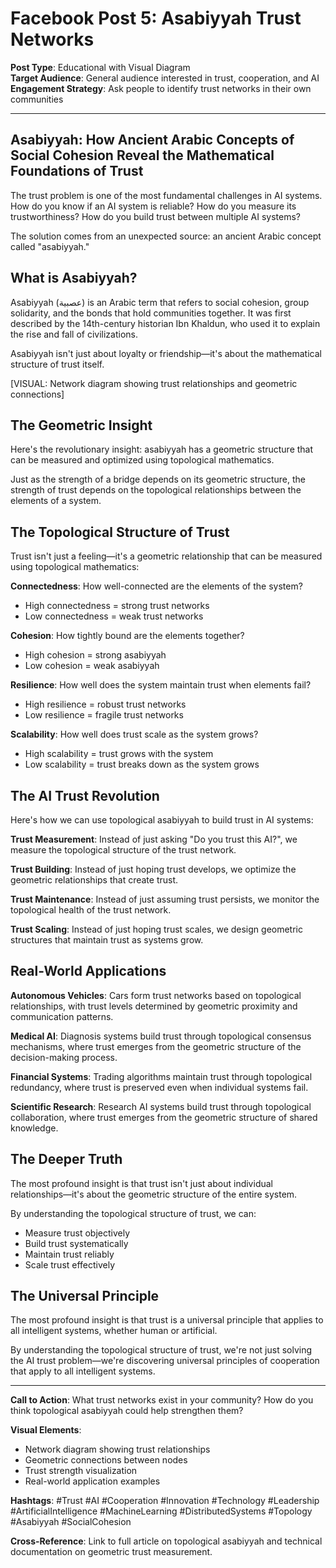 # Facebook Post 5: Asabiyyah Trust Networks

**Post Type**: Educational with Visual Diagram  
**Target Audience**: General audience interested in trust, cooperation, and AI  
**Engagement Strategy**: Ask people to identify trust networks in their own communities

---

## Asabiyyah: How Ancient Arabic Concepts of Social Cohesion Reveal the Mathematical Foundations of Trust

The trust problem is one of the most fundamental challenges in AI systems. How do you know if an AI system is reliable? How do you measure its trustworthiness? How do you build trust between multiple AI systems?

The solution comes from an unexpected source: an ancient Arabic concept called "asabiyyah."

## What is Asabiyyah?

Asabiyyah (عصبية) is an Arabic term that refers to social cohesion, group solidarity, and the bonds that hold communities together. It was first described by the 14th-century historian Ibn Khaldun, who used it to explain the rise and fall of civilizations.

Asabiyyah isn't just about loyalty or friendship—it's about the mathematical structure of trust itself.

[VISUAL: Network diagram showing trust relationships and geometric connections]

## The Geometric Insight

Here's the revolutionary insight: asabiyyah has a geometric structure that can be measured and optimized using topological mathematics.

Just as the strength of a bridge depends on its geometric structure, the strength of trust depends on the topological relationships between the elements of a system.

## The Topological Structure of Trust

Trust isn't just a feeling—it's a geometric relationship that can be measured using topological mathematics:

**Connectedness**: How well-connected are the elements of the system?
- High connectedness = strong trust networks
- Low connectedness = weak trust networks

**Cohesion**: How tightly bound are the elements together?
- High cohesion = strong asabiyyah
- Low cohesion = weak asabiyyah

**Resilience**: How well does the system maintain trust when elements fail?
- High resilience = robust trust networks
- Low resilience = fragile trust networks

**Scalability**: How well does trust scale as the system grows?
- High scalability = trust grows with the system
- Low scalability = trust breaks down as the system grows

## The AI Trust Revolution

Here's how we can use topological asabiyyah to build trust in AI systems:

**Trust Measurement**: Instead of just asking "Do you trust this AI?", we measure the topological structure of the trust network.

**Trust Building**: Instead of just hoping trust develops, we optimize the geometric relationships that create trust.

**Trust Maintenance**: Instead of just assuming trust persists, we monitor the topological health of the trust network.

**Trust Scaling**: Instead of just hoping trust scales, we design geometric structures that maintain trust as systems grow.

## Real-World Applications

**Autonomous Vehicles**: Cars form trust networks based on topological relationships, with trust levels determined by geometric proximity and communication patterns.

**Medical AI**: Diagnosis systems build trust through topological consensus mechanisms, where trust emerges from the geometric structure of the decision-making process.

**Financial Systems**: Trading algorithms maintain trust through topological redundancy, where trust is preserved even when individual systems fail.

**Scientific Research**: Research AI systems build trust through topological collaboration, where trust emerges from the geometric structure of shared knowledge.

## The Deeper Truth

The most profound insight is that trust isn't just about individual relationships—it's about the geometric structure of the entire system.

By understanding the topological structure of trust, we can:
- Measure trust objectively
- Build trust systematically
- Maintain trust reliably
- Scale trust effectively

## The Universal Principle

The most profound insight is that trust is a universal principle that applies to all intelligent systems, whether human or artificial.

By understanding the topological structure of trust, we're not just solving the AI trust problem—we're discovering universal principles of cooperation that apply to all intelligent systems.

---

**Call to Action**: What trust networks exist in your community? How do you think topological asabiyyah could help strengthen them?

**Visual Elements**: 
- Network diagram showing trust relationships
- Geometric connections between nodes
- Trust strength visualization
- Real-world application examples

**Hashtags**: #Trust #AI #Cooperation #Innovation #Technology #Leadership #ArtificialIntelligence #MachineLearning #DistributedSystems #Topology #Asabiyyah #SocialCohesion

**Cross-Reference**: Link to full article on topological asabiyyah and technical documentation on geometric trust measurement.
